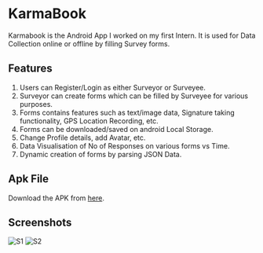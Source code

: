 # KarmaBook

Karmabook is the Android App I worked on my first Intern. It is used for Data Collection online or offline by filling Survey forms.

## Features

1. Users can Register/Login as either Surveyor or Surveyee.
2. Surveyor can create forms which can be filled by Surveyee for various purposes.
3. Forms contains features such as text/image data, Signature taking functionality, GPS Location Recording, etc.
4. Forms can be downloaded/saved on android Local Storage.
5. Change Profile details, add Avatar, etc.
6. Data Visualisation of No of Responses on various forms vs Time.
7. Dynamic creation of forms by parsing JSON Data.

## Apk File

Download the APK from [here](https://drive.google.com/file/d/0BwcoMJ0DNQ-RRDlyU1d4UzNsU2M/view?usp=sharing).

## Screenshots

![S1](https://i.imgur.com/5nFmpYM.jpg)
![S2](https://i.imgur.com/HEFmMIo.jpg)
